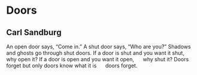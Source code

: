 # Doors
## Carl Sandburg
An open door says, “Come in.”
A shut door says, “Who are you?”
Shadows and ghosts go through shut doors.
If a door is shut and you want it shut,
     why open it?
If a door is open and you want it open,
     why shut it?
Doors forget but only doors know what it is
     doors forget.